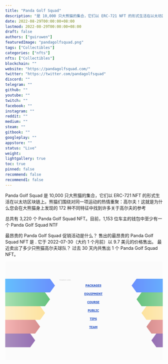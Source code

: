 ```yaml
---
title: "Panda Golf Squad"
description: "是 10,000 只大熊猫的集合，它们以 ERC-721 NFT 的形式生活在以太坊区块链上"
date: 2022-08-29T00:00:00+08:00
lastmod: 2022-08-29T00:00:00+08:00
draft: false
authors: ["guiruwen"]
featuredImage: "pandagolfsquad.png"
tags: ["Collectibles"]
categories: ["nfts"]
nfts: ["Collectibles"]
blockchain: ""
website: "https://pandagolfsquad.com/"
twitter: "https://twitter.com/pandagolfsquad"
discord: ""
telegram: ""
github: ""
youtube: ""
twitch: ""
facebook: ""
instagram: ""
reddit: ""
medium: ""
steam: ""
gitbook: ""
googleplay: ""
appstore: ""
status: "Live"
weight: 
lightgallery: true
toc: true
pinned: false
recommend: false
recommend1: false
---
```

Panda Golf Squad 是 10,000 只大熊猫的集合，它们以 ERC-721 NFT 的形式生活在以太坊区块链上。熊猫们围绕对同一项运动的热情重聚：高尔夫！这就是为什么您会在大熊猫身上发现的 172 种不同特征中找到许多关于高尔夫的参考

总共有 3,220 个 Panda Golf Squad NFT。目前，1,153 位车主的钱包中至少有一个 Panda Golf Squad NTF

最昂贵的 Panda Golf Squad 促销活动是什么？
售出的最昂贵的 Panda Golf Squad NFT 是 . 它于 2022-07-30（大约 1 个月前）以 9.7 美元的价格售出。
最近卖出了多少只熊猫高尔夫球队？
过去 30 天内共售出 1 个 Panda Golf Squad NFT。

![nft](01.png)
